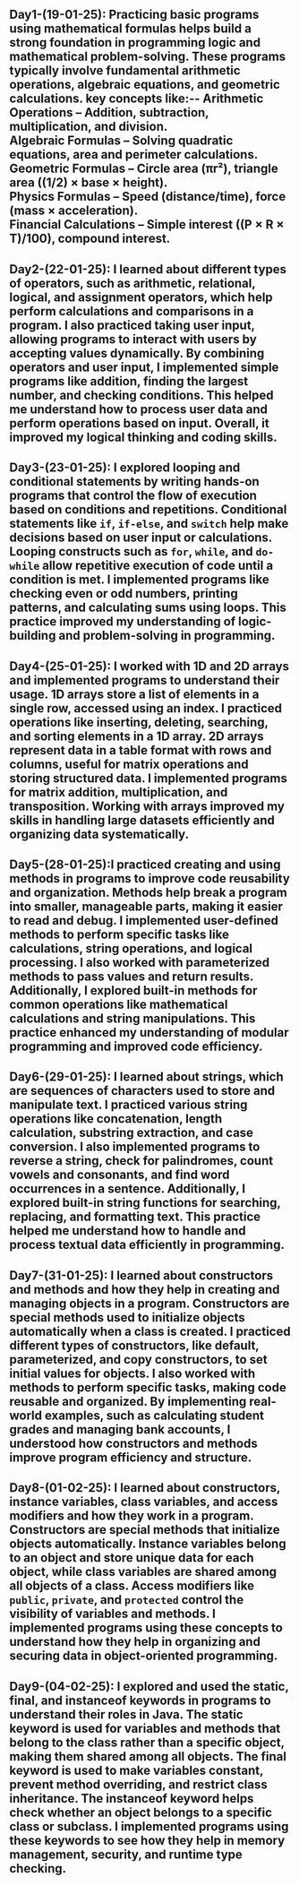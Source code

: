 Day1-(19-01-25): Practicing basic programs using mathematical formulas helps build a strong foundation in programming logic and mathematical problem-solving. These programs typically involve fundamental arithmetic operations, algebraic equations, and geometric calculations.
key concepts like:--
Arithmetic Operations – Addition, subtraction, multiplication, and division.\
Algebraic Formulas – Solving quadratic equations, area and perimeter calculations.\
Geometric Formulas – Circle area (πr²), triangle area ((1/2) × base × height).\
Physics Formulas – Speed (distance/time), force (mass × acceleration).\
Financial Calculations – Simple interest ((P × R × T)/100), compound interest.
-------------------------------------------------------------------------------------------------------------------------------------------------------------------------------------------------------------------

Day2-(22-01-25): I learned about different types of operators, such as arithmetic, relational, logical, and assignment operators, which help perform calculations and comparisons in a program. I also practiced taking user input, allowing programs to interact with users by accepting values dynamically. By combining operators and user input, I implemented simple programs like addition, finding the largest number, and checking conditions. This helped me understand how to process user data and perform operations based on input. Overall, it improved my logical thinking and coding skills.
---------------------------------------------------------------------------------------------------------------------------------------------------------------------------------------------------------------------

Day3-(23-01-25): I explored looping and conditional statements by writing hands-on programs that control the flow of execution based on conditions and repetitions. Conditional statements like `if`, `if-else`, and `switch` help make decisions based on user input or calculations. Looping constructs such as `for`, `while`, and `do-while` allow repetitive execution of code until a condition is met. I implemented programs like checking even or odd numbers, printing patterns, and calculating sums using loops. This practice improved my understanding of logic-building and problem-solving in programming.
--------------------------------------------------------------------------------------------------------------------------------------------------------------------------------------------------------------------

Day4-(25-01-25): I worked with 1D and 2D arrays and implemented programs to understand their usage. 1D arrays store a list of elements in a single row, accessed using an index. I practiced operations like inserting, deleting, searching, and sorting elements in a 1D array. 2D arrays represent data in a table format with rows and columns, useful for matrix operations and storing structured data. I implemented programs for matrix addition, multiplication, and transposition. Working with arrays improved my skills in handling large datasets efficiently and organizing data systematically.
--------------------------------------------------------------------------------------------------------------------------------------------------------------------------------------------------------------------

Day5-(28-01-25):I practiced creating and using methods in programs to improve code reusability and organization. Methods help break a program into smaller, manageable parts, making it easier to read and debug. I implemented user-defined methods to perform specific tasks like calculations, string operations, and logical processing. I also worked with parameterized methods to pass values and return results. Additionally, I explored built-in methods for common operations like mathematical calculations and string manipulations. This practice enhanced my understanding of modular programming and improved code efficiency.
---------------------------------------------------------------------------------------------------------------------------------------------------------------------------------------------------------------------

Day6-(29-01-25): I learned about strings, which are sequences of characters used to store and manipulate text. I practiced various string operations like concatenation, length calculation, substring extraction, and case conversion. I also implemented programs to reverse a string, check for palindromes, count vowels and consonants, and find word occurrences in a sentence. Additionally, I explored built-in string functions for searching, replacing, and formatting text. This practice helped me understand how to handle and process textual data efficiently in programming.
--------------------------------------------------------------------------------------------------------------------------------------------------------------------------------------------------------------------


Day7-(31-01-25): I learned about constructors and methods and how they help in creating and managing objects in a program. Constructors are special methods used to initialize objects automatically when a class is created. I practiced different types of constructors, like default, parameterized, and copy constructors, to set initial values for objects. I also worked with methods to perform specific tasks, making code reusable and organized. By implementing real-world examples, such as calculating student grades and managing bank accounts, I understood how constructors and methods improve program efficiency and structure.
--------------------------------------------------------------------------------------------------------------------------------------------------------------------------------------------------------------------


Day8-(01-02-25): I learned about constructors, instance variables, class variables, and access modifiers and how they work in a program. Constructors are special methods that initialize objects automatically. Instance variables belong to an object and store unique data for each object, while class variables are shared among all objects of a class. Access modifiers like `public`, `private`, and `protected` control the visibility of variables and methods. I implemented programs using these concepts to understand how they help in organizing and securing data in object-oriented programming.
--------------------------------------------------------------------------------------------------------------------------------------------------------------------------------------------------------------------


Day9-(04-02-25): I explored and used the static, final, and instanceof keywords in programs to understand their roles in Java. The static keyword is used for variables and methods that belong to the class rather than a specific object, making them shared among all objects. The final keyword is used to make variables constant, prevent method overriding, and restrict class inheritance. The instanceof keyword helps check whether an object belongs to a specific class or subclass. I implemented programs using these keywords to see how they help in memory management, security, and runtime type checking.
--------------------------------------------------------------------------------------------------------------------------------------------------------------------------------------------------------------------


